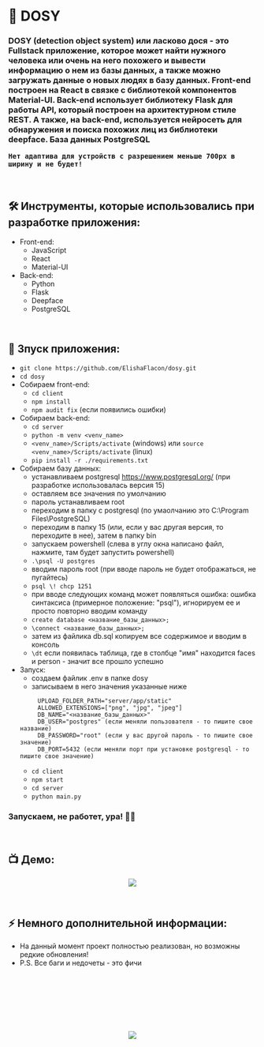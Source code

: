 <h1> 
     👀 DOSY
</h1>

<h3>
     DOSY (detection object system) или ласково дося - это Fullstack приложение, которое может найти нужного человека или очень на него похожего и вывести информацию о нем из базы данных, а также можно загружать данные о новых людях в базу данных. Front-end построен на React в связке с библиотекой компонентов Material-UI. Back-end использует библиотеку Flask для работы API, который построен на архитектурном стиле REST. А также, на back-end, используется нейросеть для обнаружения и поиска похожих лиц из библиотеки deepface. База данных PostgreSQL
     
    Нет адаптива для устройств с разрешением меньше 700px в ширину и не будет!
</h3>



</br>



<h2>
  🛠️ Инструменты, которые использовались при разработке приложения:
</h2>

- Front-end:
     - JavaScript
     - React
     - Material-UI
- Back-end:
     - Python
     - Flask
     - Deepface
     - PostgreSQL



</br>



<h2>
  🚀 Зпуск приложения:
</h2>

- `git clone https://github.com/ElishaFlacon/dosy.git`
- `cd dosy`
- Собираем front-end:
     - `cd client`
     - `npm install`
     - `npm audit fix` (если появились ошибки)
- Собираем back-end:
     - `cd server`
     - `python -m venv <venv_name>`
     - `<venv_name>/Scripts/activate` (windows) или `source <venv_name>/Scripts/activate` (linux)
     - `pip install -r ./requirements.txt`
- Собираем базу данных:
     - устанавливаем postgresql https://www.postgresql.org/ (при разработке использовалась версия 15)
     - оставляем все значения по умолчанию
     - пароль устанавливаем root
     - переходим в папку с postgresql (по умаолчанию это C:\Program Files\PostgreSQL)
     - переходим в папку 15 (или, если у вас другая версия, то переходите в нее), затем в папку bin
     - запускаем powershell (слева в углу окна написано файл, нажмите, там будет запустить powershell)
     - `.\psql -U postgres`
     - вводим пароль root (при вводе пароль не будет отображаться, не пугайтесь)
     - `psql \! chcp 1251`
     - при вводе следующих команд может появляться ошибка: ошибка синтаксиса (примерное положение: "psql"), игнорируем ее и просто повторно вводим команду
     - `create database <название_базы_данных>;`
     - `\connect <название_базы_данных>;`
     - затем из файлика db.sql копируем все содержимое и вводим в консоль
     - `\dt` если появилась таблица, где в столбце "имя" находится faces и person - значит все прошло успешно
- Запуск:
     - создаем файлик .env в папке dosy
     - записываем в него значения указанные ниже
     ```       
          UPLOAD_FOLDER_PATH="server/app/static"
          ALLOWED_EXTENSIONS=["png", "jpg", "jpeg"]
          DB_NAME="<название_базы_данных>"
          DB_USER="postgres" (если меняли пользователя - то пишите свое название)
          DB_PASSWORD="root" (если у вас другой пароль - то пишите свое значение)
          DB_PORT=5432 (если меняли порт при установке postgresql - то пишите свое значение)
     ```
     - `cd client`
     - `npm start`
     - `cd server`
     - `python main.py`
<h3>
    Запускаем, не работет, ура! 🗿🚬
</h3>



</br>



<h2>
 📺 Демо:
</h2>

<p align="center">
  <img src="https://github.com/ElishaFlacon/compares-faces/assets/83610362/b0019b31-adc4-4e71-ad78-239fdf60b3ad"/>
</p>



</br>



<h2>
⚡ Немного дополнительной информации:
</h2>

- На данный момент проект полностью реализован, но возможны редкие обновления!
- P.S. Все баги и недочеты - это фичи




<br/>
<br/>
<br/>
<br/>
<br/>
<br/>



<p align="center">
  <img src="https://capsule-render.vercel.app/api?type=waving&color=d179b8&height=64&section=footer"/>
</p>


